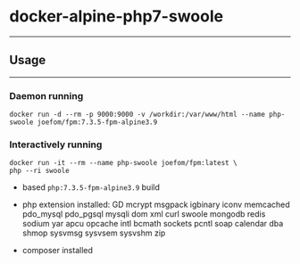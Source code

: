 # docker-alpine-php7-swoole
---
## Usage
---

### Daemon running

```
docker run -d --rm -p 9000:9000 -v /workdir:/var/www/html --name php-swoole joefom/fpm:7.3.5-fpm-alpine3.9
```

### Interactively running

```
docker run -it --rm --name php-swoole joefom/fpm:latest \
php --ri swoole
```

- based ``` php:7.3.5-fpm-alpine3.9 ``` build

- php extension installed: GD mcrypt msgpack igbinary iconv memcached pdo_mysql pdo_pgsql mysqli dom xml curl swoole mongodb redis sodium yar apcu opcache intl bcmath sockets pcntl soap calendar dba shmop sysvmsg sysvsem sysvshm zip

- composer installed